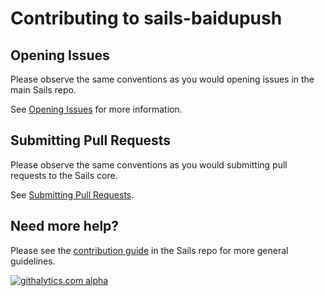 # Contributing to sails-baidupush


## Opening Issues

Please observe the same conventions as you would opening issues in the main Sails repo.

See [Opening Issues](https://github.com/balderdashy/sails/blob/master/CONTRIBUTING.md#opening-issues) for more information.



## Submitting Pull Requests

Please observe the same conventions as you would submitting pull requests to the Sails core.

See [Submitting Pull Requests](https://github.com/balderdashy/sails/blob/master/CONTRIBUTING.md#submitting-pull-requests).



## Need more help?

Please see the [contribution guide](https://github.com/balderdashy/sails/blob/v0.10/CONTRIBUTING.md#contributing-to-a-generator) in the Sails repo for more general guidelines.


[![githalytics.com alpha](https://cruel-carlota.pagodabox.com/8acf2fc2ca0aca8a3018e355ad776ed7 "githalytics.com")](http://githalytics.com/balderdashy/sails-baidupush/CONTRIBUTING.md)


